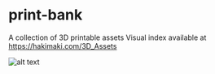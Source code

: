 # print-bank

A collection of 3D printable assets 
Visual index available at https://hakimaki.com/3D_Assets

![alt text](https://www.martingautron.com/site/wp-content/uploads/HAKIMAKI.com_LN-kopi-e1696592643381-1600x821.jpg)
